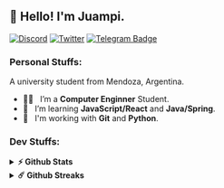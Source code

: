 ## 👋 Hello! I'm Juampi.

[![Discord](https://img.shields.io/badge/Discord-7289DA?style=flat-square&logo=discord&logoColor=white)](https://discord.gg/PBA2H2qvkU)
[![Twitter](https://img.shields.io/badge/Twitter-1DA1F2?style=flat-square&logo=twitter&logoColor=white)](https://twitter.com/juampig20)
[![Telegram Badge](https://img.shields.io/badge/-Telegram-0088cc?style=flat-square&logo=Telegram&logoColor=white)](https://t.me/juampig20)

### Personal Stuffs:

A university student from Mendoza, Argentina.

- 👨‍🎓 &nbsp; I’m a **Computer Enginner** Student.
- 🌱 &nbsp; I’m learning **JavaScript/React** and **Java/Spring**.
- 🔨 &nbsp; I'm working with **Git** and **Python**.

### Dev Stuffs:

<details>	
  <summary><b>⚡ Github Stats</b></summary><br/>
    <img height="180em"src="https://github-readme-stats.vercel.app/api?username=juampi20&show_icons=true&count_private=true&include_all_commits=true&hide_border=true&theme=darcula">
    <img height="180em" src ="https://github-readme-stats.vercel.app/api/top-langs/?username=juampi20&layout=compact&langs_count=8&hide=html,css,shell,jupyter notebook, scss&hide_border=true&theme=darcula">
</details>
<details>	
  <summary><b>☄️ Github Streaks</b></summary><br/>
  <img src="https://github-readme-streak-stats.herokuapp.com?user=juampi20&hide_border=true&theme=darcula">
</details>

<!-- <details>
  <summary><b>🕑️ Wakatime</b></summary> </br>
  <p>
    <img src="https://github-readme-stats.vercel.app/api/wakatime?username=chester20&hide_border=true&theme=darcula">
  </p>
</details> -->

